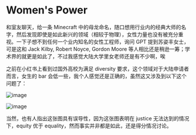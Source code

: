 # Women's Power

和室友聊天，给一条 Minecraft 中的母龙命名，随口想用行业内的经典大师的名字，然后发现即使是如此新兴的领域（相较于物理），女性力量也没有被充分重视。一下子想不到任何一个业内知名的女性工程师，询问 GPT 提到苏姿丰女士，可是这和 Jack Kilby, Robert Noyce, Gordon Moore 等人相比还是稍逊一筹；学术界的就更是如此了，不过我感觉大陆大学里女老师还是有不少啊，唉

之前在小红书上看到过国外高校为满足 diversity 要求，这个领域对于大陆申请者而言，女生的 bar 会低一些，我个人感觉还是正确的，虽然这又涉及到以下这个问题了：

![image](https://github.com/user-attachments/assets/8cf02fac-25b8-49be-9c3a-00ad001f3c9c)

![image](https://github.com/user-attachments/assets/16538e7b-8686-4e0e-9302-e6f786851a5b)

当然，也有人指出这张图具有误导性，因为这张图表明在 justice 无法达到的情况下，equity 优于 equality，然而事实并非都是如此，还是得分情况讨论。
